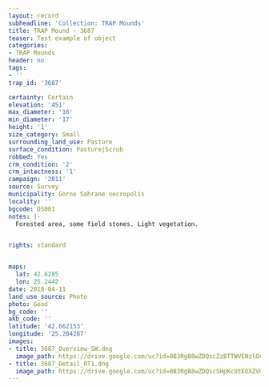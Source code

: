 ```yaml
---
layout: record
subheadline: 'Collection: TRAP Mounds'
title: TRAP Mound - 3687
teaser: Test example of object
categories:
- TRAP Mounds
header: no
tags:
- ''
trap_id: '3687'

certainty: Certain
elevation: '451'
max_diameter: '16'
min_diameter: '17'
height: '1'
size_category: Small
surrounding_land_use: Pasture
surface_condition: Pasture|Scrub
robbed: Yes
crm_condition: '2'
crm_intactness: '1'
campaign: '2011'
source: Survey
municipality: Gorno Sahrane necropolis
locality: ''
bgcode: DS001
notes: |-
  Forested area, some field stones. Light vegetation.


rights: standard


maps:
  lat: 42.6285
  lon: 25.2442
date: 2018-04-11
land_use_source: Photo
photo: Good
bg_code: ''
akb_code: ''
latitude: '42.662153'
longitude: '25.204287'
images:
- title: 3687_Overview_SW.dng
  image_path: https://drive.google.com/uc?id=0B3Rg88wZDQscZzBTTWVENzlOcm8
- title: 3687_Detail_RT1.dng
  image_path: https://drive.google.com/uc?id=0B3Rg88wZDQscSHpKcUtEOXZVQ28
---
```

